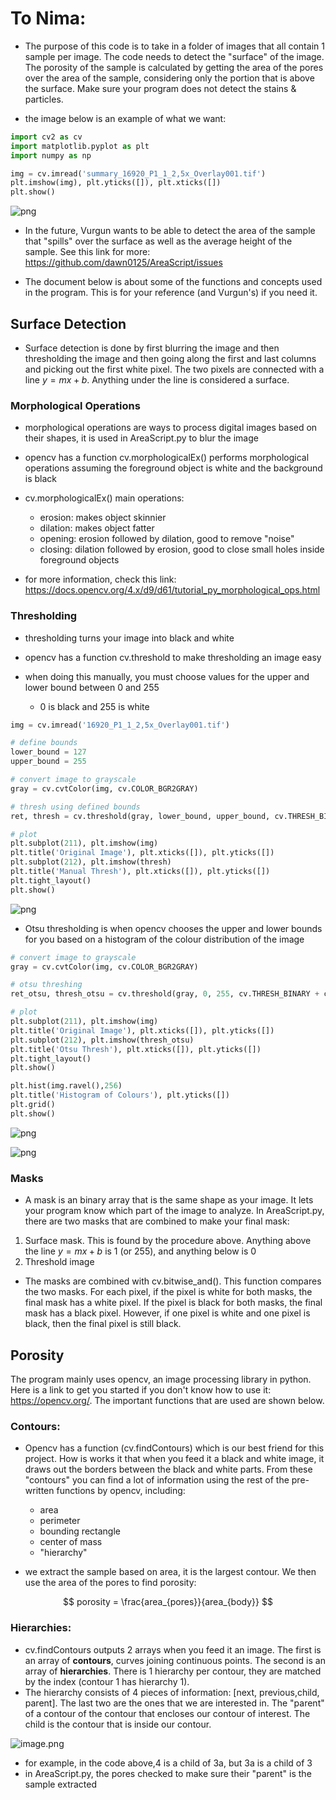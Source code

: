 # To Nima: #

- The purpose of this code is to take in a folder of images that all contain 1 sample per image. The code needs to detect the "surface" of the image. The porosity of the sample is calculated by getting the area of the pores over the area of the sample, considering only the portion that is above the surface. Make sure your program does not detect the stains & particles.

- the image below is an example of what we want: 


```python
import cv2 as cv 
import matplotlib.pyplot as plt
import numpy as np

img = cv.imread('summary_16920_P1_1_2,5x_Overlay001.tif')
plt.imshow(img), plt.yticks([]), plt.xticks([])
plt.show()
```


    
![png](output_1_0.png)
    


- In the future, Vurgun wants to be able to detect the area of the sample that "spills" over the surface as well as the average height of the sample. See this link for more: https://github.com/dawn0125/AreaScript/issues

- The document below is about some of the functions and concepts used in the program. This is for your reference (and Vurgun's) if you need it. 

## Surface Detection ## 
- Surface detection is done by first blurring the image and then thresholding the image and then going along the first and last columns and picking out the first white pixel. The two pixels are connected with a line $y = mx + b$. Anything under the line is considered a surface. 

### Morphological Operations ###
- morphological operations are ways to process digital images based on their shapes, it is used in AreaScript.py to blur the image
- opencv has a function cv.morphologicalEx() performs morphological operations assuming the foreground object is white and the background is black
- cv.morphologicalEx() main operations:  

    - erosion: makes object skinnier 
    - dilation: makes object fatter 
    - opening: erosion followed by dilation, good to remove "noise" 
    - closing: dilation followed by erosion, good to close small holes inside foreground objects
    
- for more information, check this link: https://docs.opencv.org/4.x/d9/d61/tutorial_py_morphological_ops.html

### Thresholding ###

- thresholding turns your image into black and white
- opencv has a function cv.threshold to make thresholding an image easy
- when doing this manually, you must choose values for the upper and lower bound between 0 and 255

    - 0 is black and 255 is white


```python
img = cv.imread('16920_P1_1_2,5x_Overlay001.tif')

# define bounds
lower_bound = 127
upper_bound = 255

# convert image to grayscale
gray = cv.cvtColor(img, cv.COLOR_BGR2GRAY)

# thresh using defined bounds
ret, thresh = cv.threshold(gray, lower_bound, upper_bound, cv.THRESH_BINARY)

# plot
plt.subplot(211), plt.imshow(img)
plt.title('Original Image'), plt.xticks([]), plt.yticks([])
plt.subplot(212), plt.imshow(thresh)
plt.title('Manual Thresh'), plt.xticks([]), plt.yticks([])
plt.tight_layout()
plt.show()
```


    
![png](output_4_0.png)
    


- Otsu thresholding is when opencv chooses the upper and lower bounds for you based on a histogram of the colour distribution of the image


```python
# convert image to grayscale 
gray = cv.cvtColor(img, cv.COLOR_BGR2GRAY)

# otsu threshing
ret_otsu, thresh_otsu = cv.threshold(gray, 0, 255, cv.THRESH_BINARY + cv.THRESH_OTSU)

# plot
plt.subplot(211), plt.imshow(img)
plt.title('Original Image'), plt.xticks([]), plt.yticks([])
plt.subplot(212), plt.imshow(thresh_otsu)
plt.title('Otsu Thresh'), plt.xticks([]), plt.yticks([])
plt.tight_layout()
plt.show()

plt.hist(img.ravel(),256)
plt.title('Histogram of Colours'), plt.yticks([])
plt.grid()
plt.show()
```


    
![png](output_6_0.png)
    



    
![png](output_6_1.png)
    


### Masks ###
- A mask is an binary array that is the same shape as your image. It lets your program know which part of the image to analyze. In AreaScript.py, there are two masks that are combined to make your final mask:

 1. Surface mask. This is found by the procedure above. Anything above the line $y = mx + b$ is 1 (or 255), and anything below is 0 
 2. Threshold image
 
 - The masks are combined with cv.bitwise_and(). This function compares the two masks. For each pixel, if the pixel is white for both masks, the final mask has a white pixel. If the pixel is black for both masks, the final mask has a black pixel. However, if one pixel is white and one pixel is black, then the final pixel is still black. 

## Porosity ##
The program mainly uses opencv, an image processing library in python. Here is a link to get you started if you don't know how to use it: https://opencv.org/. The important functions that are used are shown below.

### Contours: ###
- Opencv has a function (cv.findContours) which is our best friend for this project. How is works it that when you feed it a black and white image, it draws out the borders between the black and white parts. From these "contours" you can find a lot of information using the rest of the pre-written functions by opencv, including:

    - area
    - perimeter
    - bounding rectangle 
    - center of mass 
    - "hierarchy" 

- we extract the sample based on area, it is the largest contour. We then use the area of the pores to find porosity: 

$$ porosity = \frac{area_{pores}}{area_{body}} $$

### Hierarchies: ### 
- cv.findContours outputs 2 arrays when you feed it an image. The first is an array of **contours**, curves joining continuous points. The second is an array of **hierarchies**. There is 1 hierarchy per contour, they are matched by the index (contour 1 has hierarchy 1). 
- The hierarchy consists of 4 pieces of information: [next, previous,child, parent]. The last two are the ones that we are interested in. The "parent" of a contour of the contour that encloses our contour of interest. The child is the contour that is inside our contour. 

![image.png](attachment:image.png)

- for example, in the code above,4 is a child of 3a, but 3a is a child of 3 
- in AreaScript.py, the pores checked to make sure their "parent" is the sample extracted
